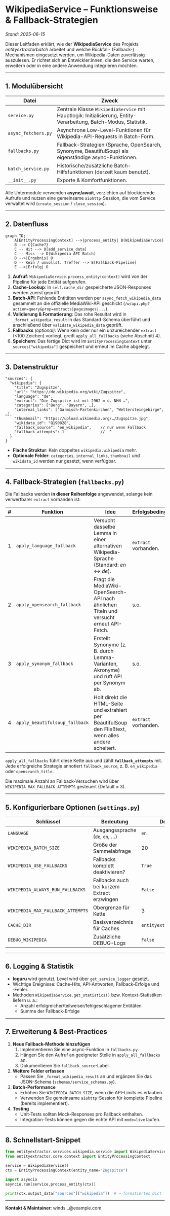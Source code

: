 # WikipediaService – Funktionsweise & Fallback-Strategien

*Stand: 2025-06-15*

Dieser Leitfaden erklärt, wie der **WikipediaService** des Projekts *entityextractorbatch* arbeitet und welche Rückfall- (Fallback-) Mechanismen eingesetzt werden, um Wikipedia-Daten zuverlässig auszulesen. Er richtet sich an Entwickler:innen, die den Service warten, erweitern oder in eine andere Anwendung integrieren möchten.

---
## 1. Modulübersicht

| Datei | Zweck |
|-------|-------|
| `service.py` | Zentrale Klasse `WikipediaService` mit Hauptlogik: Initialisierung, Entity-Verarbeitung, Batch-Modus, Statistik. |
| `async_fetchers.py` | Asynchrone Low-Level-Funktionen für Wikipedia-API-Requests in Batch-Form. |
| `fallbacks.py` | Fallback-Strategien (Sprache, OpenSearch, Synonyme, BeautifulSoup) als eigenständige async-Funktionen. |
| `batch_service.py` | Historische/zusätzliche Batch-Hilfsfunktionen (derzeit kaum benutzt). |
| `__init__.py` | Exporte & Komfortfunktionen. |

Alle Untermodule verwenden **async/await**, verzichten auf blockierende Aufrufe und nutzen eine gemeinsame `aiohttp`-Session, die vom Service verwaltet wird (`create_session` / `close_session`).

---
## 2. Datenfluss

```mermaid
graph TD;
    A[EntityProcessingContext] -->|process_entity| B(WikipediaService)
    B --> C{Cache?}
    C -- Hit --> O[add_service_data]
    C -- Miss --> D[Wikipedia API Batch]
    D -->|Ergebnis| O
    D -- Kein / unvollst. Treffer --> E[Fallback-Pipeline]
    E -->|Erfolg| O
```

1. **Aufruf**: `WikipediaService.process_entity(context)` wird von der Pipeline für jede Entität aufgerufen.  
2. **Cache-Lookup**: In `self.cache_dir` gespeicherte JSON-Responses werden zuerst geprüft.  
3. **Batch-API**: Fehlende Entitäten werden per `async_fetch_wikipedia_data` gesammelt an die offizielle MediaWiki-API geschickt (`/w/api.php?action=query&prop=extracts|pageimages|...`).  
4. **Validierung & Formatierung**: Das rohe Resultat wird in `_format_wikipedia_result` in das Standard-Schema überführt und anschließend über `validate_wikipedia_data` geprüft.  
5. **Fallbacks** *(optional)*: Wenn kein oder nur ein unzureichender `extract` (<100 Zeichen) vorliegt, greift `apply_all_fallbacks` (siehe Abschnitt 4).  
6. **Speichern**: Das fertige Dict wird im `EntityProcessingContext` unter `sources["wikipedia"]` gespeichert und erneut im Cache abgelegt.

---
## 3. Datenstruktur

```jsonc
"sources": {
  "wikipedia": {
    "title": "Zugspitze",
    "url": "https://de.wikipedia.org/wiki/Zugspitze",
    "language": "de",
    "extract": "Die Zugspitze ist mit 2962 m ü. NHN …",
    "categories": ["Berg", "Bayern", …],
    "internal_links": ["Garmisch-Partenkirchen", "Wettersteingebirge", …],
    "thumbnail": "https://upload.wikimedia.org/…/Zugspitze.jpg",
    "wikidata_id": "Q190828",
    "fallback_source": "en_wikipedia",    // nur wenn Fallback
    "fallback_attempts": 1                //  ^
  }
}
```
* **Flache Struktur**: Kein doppeltes `wikipedia.wikipedia` mehr.  
* **Optionale Felder**: `categories`, `internal_links`, `thumbnail` und `wikidata_id` werden nur gesetzt, wenn verfügbar.

---
## 4. Fallback-Strategien (`fallbacks.py`)

Die Fallbacks werden **in dieser Reihenfolge** angewendet, solange kein verwertbarer `extract` vorhanden ist:

| # | Funktion | Idee | Erfolgsbedingung |
|---|----------|------|------------------|
| 1 | `apply_language_fallback` | Versucht dasselbe Lemma in einer alternativen Wikipedia-Sprache (Standard: *en* ↔ *de*). | `extract` vorhanden. |
| 2 | `apply_opensearch_fallback` | Fragt die MediaWiki-OpenSearch-API nach ähnlichen Titeln und versucht erneut API-Fetch. | s.o. |
| 3 | `apply_synonym_fallback` | Erstellt Synonyme (z. B. durch Lemma-Varianten, Akronyme) und ruft API per Synonym ab. | s.o. |
| 4 | `apply_beautifulsoup_fallback` | Holt direkt die HTML-Seite und extrahiert per BeautifulSoup den Fließtext, wenn alles andere scheitert. | `extract` vorhanden. |

`apply_all_fallbacks` führt diese Kette aus und zählt **`fallback_attempts`** mit. Jede erfolgreiche Strategie annotiert `fallback_source`, z. B. `en_wikipedia` oder `opensearch_title`.

Die maximale Anzahl an Fallback-Versuchen wird über `WIKIPEDIA_MAX_FALLBACK_ATTEMPTS` gesteuert (Default = 3).

---
## 5. Konfigurierbare Optionen (`settings.py`)

| Schlüssel | Bedeutung | Default |
|-----------|-----------|---------|
| `LANGUAGE` | Ausgangssprache (`de`, `en`, …) | `en` |
| `WIKIPEDIA_BATCH_SIZE` | Größe der Sammelabfrage | 20 |
| `WIKIPEDIA_USE_FALLBACKS` | Fallbacks komplett deaktivieren? | `True` |
| `WIKIPEDIA_ALWAYS_RUN_FALLBACKS` | Fallbacks auch bei kurzem Extract erzwingen | `False` |
| `WIKIPEDIA_MAX_FALLBACK_ATTEMPTS` | Obergrenze für Kette | 3 |
| `CACHE_DIR` | Basisverzeichnis für Caches | `entityextractor_cache` |
| `DEBUG_WIKIPEDIA` | Zusätzliche DEBUG-Logs | `False` |

---
## 6. Logging & Statistik

* **loguru** wird genutzt, Level wird über `get_service_logger` gesetzt.  
* Wichtige Ereignisse: Cache-Hits, API-Antworten, Fallback-Erfolge und ‑Fehler.  
* Methoden `WikipediaService.get_statistics()` bzw. Kontext-Statistiken liefern u. a.:
  * Anzahl erfolgreicher/teilweiser/fehlgeschlagener Entitäten
  * Summe der Fallback-Erfolge

---
## 7. Erweiterung & Best-Practices

1. **Neue Fallback-Methode hinzufügen**
   1. Implementieren Sie eine async-Funktion in `fallbacks.py`.  
   2. Hängen Sie den Aufruf an geeigneter Stelle in `apply_all_fallbacks` an.  
   3. Dokumentieren Sie `fallback_source`-Label.
2. **Weitere Felder erfassen**
   * Passen Sie `_format_wikipedia_result` an und ergänzen Sie das JSON-Schema (`schemas/service_schemas.py`).
3. **Batch-Performance**
   * Erhöhen Sie `WIKIPEDIA_BATCH_SIZE`, wenn die API-Limits es erlauben.  
   * Verwenden Sie gemeinsame `aiohttp`-Session für komplette Pipeline (bereits implementiert).
4. **Testing**
   * Unit-Tests sollten Mock-Responses pro Fallback enthalten.  
   * Integration-Tests können gegen die echte API mit `mode=live` laufen.

---
## 8. Schnellstart-Snippet

```python
from entityextractor.services.wikipedia.service import WikipediaService
from entityextractor.core.context import EntityProcessingContext

service = WikipediaService()
ctx = EntityProcessingContext(entity_name="Zugspitze")

import asyncio
asyncio.run(service.process_entity(ctx))

print(ctx.output_data["sources"]["wikipedia"])  # → formatiertes Dict
```

---
**Kontakt & Maintainer**: winds…@example.com
